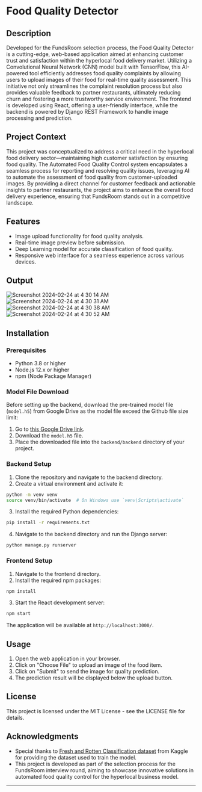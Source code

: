 
# Food Quality Detector

## Description

Developed for the FundsRoom selection process, the Food Quality Detector is a cutting-edge, web-based application aimed at enhancing customer trust and satisfaction within the hyperlocal food delivery market. Utilizing a Convolutional Neural Network (CNN) model built with TensorFlow, this AI-powered tool efficiently addresses food quality complaints by allowing users to upload images of their food for real-time quality assessment. This initiative not only streamlines the complaint resolution process but also provides valuable feedback to partner restaurants, ultimately reducing churn and fostering a more trustworthy service environment. The frontend is developed using React, offering a user-friendly interface, while the backend is powered by Django REST Framework to handle image processing and prediction.

## Project Context
This project was conceptualized to address a critical need in the hyperlocal food delivery sector—maintaining high customer satisfaction by ensuring food quality. The Automated Food Quality Control system encapsulates a seamless process for reporting and resolving quality issues, leveraging AI to automate the assessment of food quality from customer-uploaded images. By providing a direct channel for customer feedback and actionable insights to partner restaurants, the project aims to enhance the overall food delivery experience, ensuring that FundsRoom stands out in a competitive landscape.

## Features

-   Image upload functionality for food quality analysis.
-   Real-time image preview before submission.
-   Deep Learning model for accurate classification of food quality.
-   Responsive web interface for a seamless experience across various devices.

## Output
![Screenshot 2024-02-24 at 4 30 14 AM](https://github.com/adil200/Food-Quality-Detector/assets/75264739/fd25ac6a-5a58-47d0-9448-f06c88e5155a)
![Screenshot 2024-02-24 at 4 30 31 AM](https://github.com/adil200/Food-Quality-Detector/assets/75264739/6ab03a84-ed46-4225-9245-70a208f78a91)
![Screenshot 2024-02-24 at 4 30 38 AM](https://github.com/adil200/Food-Quality-Detector/assets/75264739/889880fb-6092-4ef0-b92c-08080ad0fb14)
![Screenshot 2024-02-24 at 4 30 52 AM](https://github.com/adil200/Food-Quality-Detector/assets/75264739/0db45e45-bc9a-4dcc-ba3f-4f800f0f708b)


## Installation

### Prerequisites

-   Python 3.8 or higher
-   Node.js 12.x or higher
-   npm (Node Package Manager)

### Model File Download

Before setting up the backend, download the pre-trained model file (`model.h5`) from Google Drive as the model file exceed the Github file size limit:

1.  Go to [this Google Drive link](https://drive.google.com/file/d/1GR_QzWme_pT7Kaxb9dQRiWqpDZ-s7o8T/view?usp=sharing).
2.  Download the `model.h5` file.
3.  Place the downloaded file into the `backend/backend` directory of your project.

### Backend Setup

1.  Clone the repository and navigate to the backend directory.
2.  Create a virtual environment and activate it:

```bash
python -m venv venv
source venv/bin/activate  # On Windows use `venv\Scripts\activate` 
``` 

3.  Install the required Python dependencies:

```bash
pip install -r requirements.txt
```

4.  Navigate to the backend directory and run the Django server:

```bash
python manage.py runserver
```

### Frontend Setup

1.  Navigate to the frontend directory.
2.  Install the required npm packages:

```bash
npm install
```

3.  Start the React development server:

```bash
npm start
```

The application will be available at `http://localhost:3000/`.

## Usage

1.  Open the web application in your browser.
2.  Click on "Choose File" to upload an image of the food item.
3.  Click on "Submit" to send the image for quality prediction.
4.  The prediction result will be displayed below the upload button.

## License

This project is licensed under the MIT License - see the LICENSE file for details.

## Acknowledgments

-   Special thanks to [Fresh and Rotten Classification dataset](https://www.kaggle.com/datasets/swoyam2609/fresh-and-stale-classification) from Kaggle for providing the dataset used to train the model.
- This project is developed as part of the selection process for the FundsRoom interview round, aiming to showcase innovative solutions in automated food quality control for the hyperlocal business model.

----------
